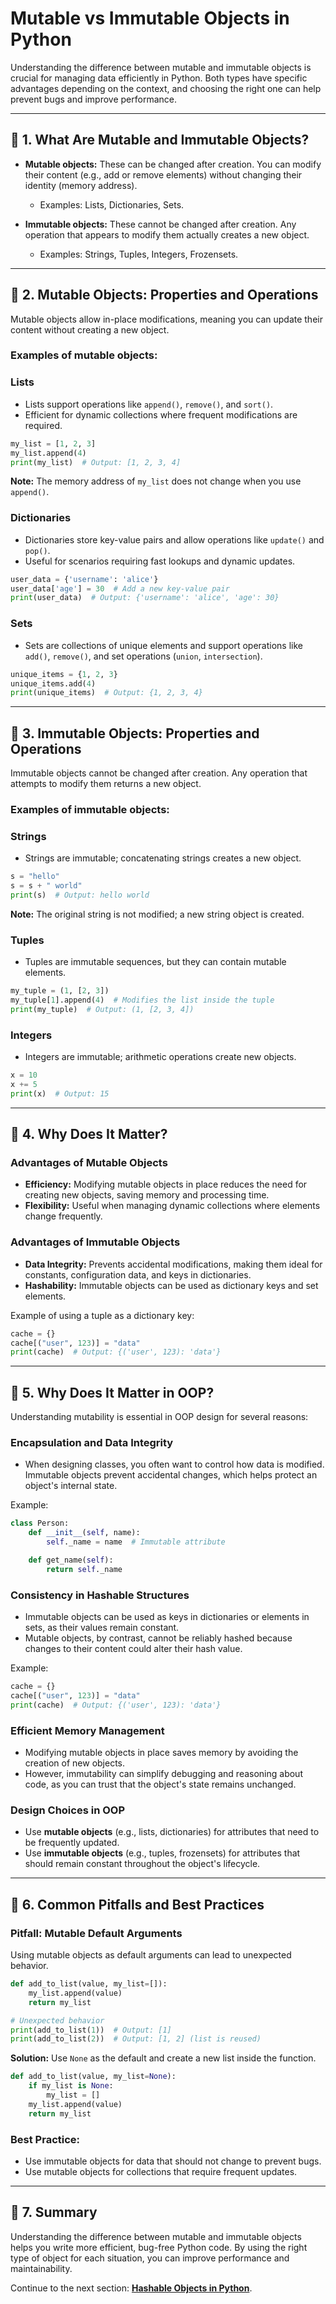 # Mutable vs Immutable Objects in Python

Understanding the difference between mutable and immutable objects is crucial for managing data efficiently in Python. Both types have specific advantages depending on the context, and choosing the right one can help prevent bugs and improve performance.

---

## 🔹 **1. What Are Mutable and Immutable Objects?**

- **Mutable objects:** These can be changed after creation. You can modify their content (e.g., add or remove elements) without changing their identity (memory address).
  - Examples: Lists, Dictionaries, Sets.

- **Immutable objects:** These cannot be changed after creation. Any operation that appears to modify them actually creates a new object.
  - Examples: Strings, Tuples, Integers, Frozensets.

---

## 🔹 **2. Mutable Objects: Properties and Operations**
Mutable objects allow in-place modifications, meaning you can update their content without creating a new object.

### **Examples of mutable objects:**

### **Lists**
- Lists support operations like `append()`, `remove()`, and `sort()`.
- Efficient for dynamic collections where frequent modifications are required.

```python
my_list = [1, 2, 3]
my_list.append(4)
print(my_list)  # Output: [1, 2, 3, 4]
```

**Note:** The memory address of `my_list` does not change when you use `append()`.

### **Dictionaries**
- Dictionaries store key-value pairs and allow operations like `update()` and `pop()`.
- Useful for scenarios requiring fast lookups and dynamic updates.

```python
user_data = {'username': 'alice'}
user_data['age'] = 30  # Add a new key-value pair
print(user_data)  # Output: {'username': 'alice', 'age': 30}
```

### **Sets**
- Sets are collections of unique elements and support operations like `add()`, `remove()`, and set operations (`union`, `intersection`).

```python
unique_items = {1, 2, 3}
unique_items.add(4)
print(unique_items)  # Output: {1, 2, 3, 4}
```

---

## 🔹 **3. Immutable Objects: Properties and Operations**
Immutable objects cannot be changed after creation. Any operation that attempts to modify them returns a new object.

### **Examples of immutable objects:**

### **Strings**
- Strings are immutable; concatenating strings creates a new object.

```python
s = "hello"
s = s + " world"
print(s)  # Output: hello world
```

**Note:** The original string is not modified; a new string object is created.

### **Tuples**
- Tuples are immutable sequences, but they can contain mutable elements.

```python
my_tuple = (1, [2, 3])
my_tuple[1].append(4)  # Modifies the list inside the tuple
print(my_tuple)  # Output: (1, [2, 3, 4])
```

### **Integers**
- Integers are immutable; arithmetic operations create new objects.

```python
x = 10
x += 5
print(x)  # Output: 15
```

---

## 🔹 **4. Why Does It Matter?**

### **Advantages of Mutable Objects**
- **Efficiency:** Modifying mutable objects in place reduces the need for creating new objects, saving memory and processing time.
- **Flexibility:** Useful when managing dynamic collections where elements change frequently.

### **Advantages of Immutable Objects**
- **Data Integrity:** Prevents accidental modifications, making them ideal for constants, configuration data, and keys in dictionaries.
- **Hashability:** Immutable objects can be used as dictionary keys and set elements.

Example of using a tuple as a dictionary key:
```python
cache = {}
cache[("user", 123)] = "data"
print(cache)  # Output: {('user', 123): 'data'}
```

---
## 🔹 **5. Why Does It Matter in OOP?**
Understanding mutability is essential in OOP design for several reasons:

### **Encapsulation and Data Integrity**
- When designing classes, you often want to control how data is modified. Immutable objects prevent accidental changes, which helps protect an object's internal state.

Example:
```python
class Person:
    def __init__(self, name):
        self._name = name  # Immutable attribute

    def get_name(self):
        return self._name
```

### **Consistency in Hashable Structures**
- Immutable objects can be used as keys in dictionaries or elements in sets, as their values remain constant.
- Mutable objects, by contrast, cannot be reliably hashed because changes to their content could alter their hash value.

Example:
```python
cache = {}
cache[("user", 123)] = "data"
print(cache)  # Output: {('user', 123): 'data'}
```

### **Efficient Memory Management**
- Modifying mutable objects in place saves memory by avoiding the creation of new objects.
- However, immutability can simplify debugging and reasoning about code, as you can trust that the object's state remains unchanged.

### **Design Choices in OOP**
- Use **mutable objects** (e.g., lists, dictionaries) for attributes that need to be frequently updated.
- Use **immutable objects** (e.g., tuples, frozensets) for attributes that should remain constant throughout the object's lifecycle.

---

## 🔹 **6. Common Pitfalls and Best Practices**

### **Pitfall: Mutable Default Arguments**
Using mutable objects as default arguments can lead to unexpected behavior.
```python
def add_to_list(value, my_list=[]):
    my_list.append(value)
    return my_list

# Unexpected behavior
print(add_to_list(1))  # Output: [1]
print(add_to_list(2))  # Output: [1, 2] (list is reused)
```

**Solution:** Use `None` as the default and create a new list inside the function.
```python
def add_to_list(value, my_list=None):
    if my_list is None:
        my_list = []
    my_list.append(value)
    return my_list
```

### **Best Practice:**
- Use immutable objects for data that should not change to prevent bugs.
- Use mutable objects for collections that require frequent updates.

---

## 🔹 **7. Summary**
Understanding the difference between mutable and immutable objects helps you write more efficient, bug-free Python code. By using the right type of object for each situation, you can improve performance and maintainability.

Continue to the next section: **[Hashable Objects in Python](04_hashable-objects-in-python.md)**.
